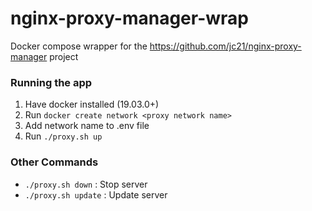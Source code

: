 # nginx-proxy-manager-wrap

Docker compose wrapper for the https://github.com/jc21/nginx-proxy-manager project

### Running the app

1. Have docker installed (19.03.0+)
2. Run `docker create network <proxy network name>`
3. Add network name to .env file
4. Run `./proxy.sh up`

### Other Commands

- `./proxy.sh down` : Stop server
-  `./proxy.sh update` : Update server
